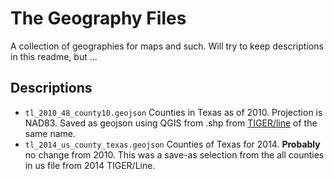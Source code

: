 The Geography Files
===================

A collection of geographies for maps and such. Will try to keep descriptions in this readme, but ...

## Descriptions

* `tl_2010_48_county10.geojson` Counties in Texas as of 2010. Projection is NAD83. Saved as geojson using QGIS from .shp from [TIGER/line](https://www.census.gov/geo/maps-data/data/tiger-line.html) of the same name.
* `tl_2014_us_county_texas.geojson` Counties of Texas for 2014. **Probably** no change from 2010. This was a save-as selection from the all counties in us file from 2014 TIGER/Line.